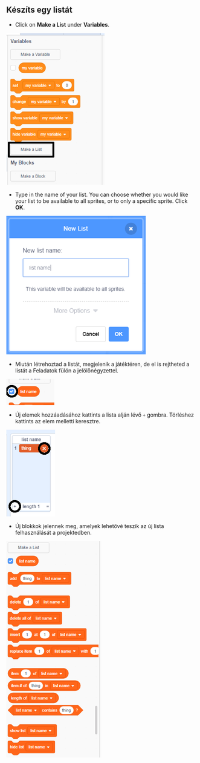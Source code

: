 ## Készíts egy listát

+ Click on **Make a List** under **Variables**.

![Készíts egy listát](images/make-a-list-annotated.png)

+ Type in the name of your list. You can choose whether you would like your list to be available to all sprites, or to only a specific sprite. Click **OK**.

![Lista neve](images/list-name.png)

+ Miután létrehoztad a listát, megjelenik a játéktéren, de el is rejtheted a listát a Feladatok fülön a jelölőnégyzettel.

![Lista megjelenítése / elrejtése](images/list-show-hide-annotated.png)

+ Új elemek hozzáadásához kattints a lista alján lévő `+` gombra. Törléshez kattints az elem melletti keresztre.

![Lista megjelenítése / elrejtése](images/list-add-delete-annotated.png)

+ Új blokkok jelennek meg, amelyek lehetővé teszik az új lista felhasználását a projektedben.

![Listablokkok](images/list-blocks.png)